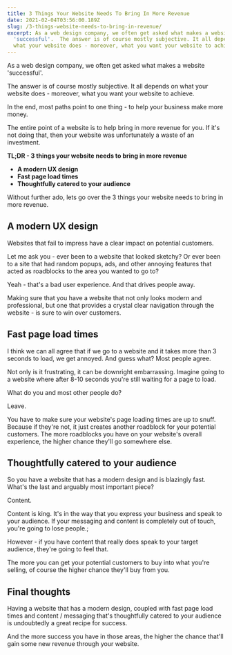 ```yaml
---
title: 3 Things Your Website Needs To Bring In More Revenue
date: 2021-02-04T03:56:00.189Z
slug: /3-things-website-needs-to-bring-in-revenue/
excerpt: As a web design company, we often get asked what makes a website
  'successful'.  The answer is of course mostly subjective. It all depends on
  what your website does - moreover, what you want your website to achieve.
---
```

As a web design company, we often get asked what makes a website 'successful'.

The answer is of course mostly subjective. It all depends on what your website does - moreover, what you want your website to achieve.

In the end, most paths point to one thing - to help your business make more money.

The entire point of a website is to help bring in more revenue for you. If it's not doing that, then your website was unfortunately a waste of an investment.

**TL;DR - 3 things your website needs to bring in more revenue**

* **A modern UX design**
* **Fast page load times**
* **Thoughtfully catered to your audience**

Without further ado, lets go over the 3 things your website needs to bring in more revenue.

## A modern UX design

Websites that fail to impress have a clear impact on potential customers.

Let me ask you - ever been to a website that looked sketchy? Or ever been to a site that had random popups, ads, and other annoying features that acted as roadblocks to the area you wanted to go to?

Yeah - that's a bad user experience. And that drives people away.

Making sure that you have a website that not only looks modern and professional, but one that provides a crystal clear navigation through the website - is sure to win over customers.

## Fast page load times

I think we can all agree that if we go to a website and it takes more than 3 seconds to load, we get annoyed. And guess what? Most people agree.

Not only is it frustrating, it can be downright embarrassing. Imagine going to a website where after 8-10 seconds you're still waiting for a page to load.

What do you and most other people do?

Leave.

You have to make sure your website's page loading times are up to snuff. Because if they're not, it just creates another roadblock for your potential customers. The more roadblocks you have on your website's overall experience, the higher chance they'll go somewhere else.

## Thoughtfully catered to your audience

So you have a website that has a modern design and is blazingly fast. What's the last and arguably most important piece?

Content.

Content is king. It's in the way that you express your business and speak to your audience. If your messaging and content is completely out of touch, you're going to lose people.;

However - if you have content that really does speak to your target audience, they're going to feel that.

The more you can get your potential customers to buy into what you're selling, of course the higher chance they'll buy from you.

## Final thoughts

Having a website that has a modern design, coupled with fast page load times and content / messaging that's thoughtfully catered to your audience is undoubtedly a great recipe for success.

And the more success you have in those areas, the higher the chance that'll gain some new revenue through your website.